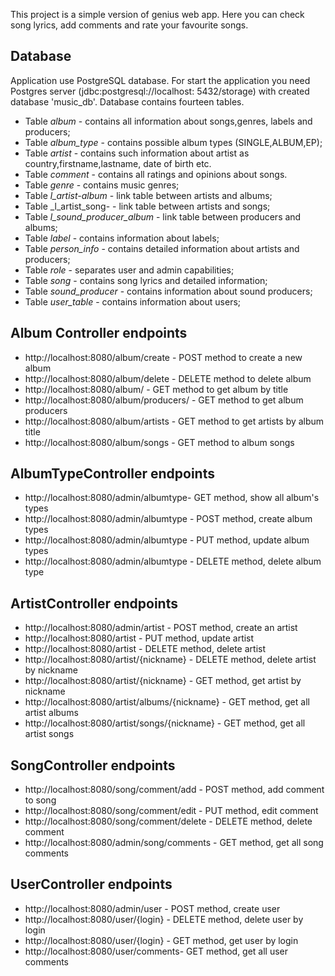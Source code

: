 This project is a simple version of genius web app. Here you can check song lyrics, add comments and rate your favourite songs.

## Database

Application use PostgreSQL database. For start the application you need Postgres server (jdbc:postgresql://localhost:
5432/storage) with created database 'music_db'. Database contains fourteen  tables.

* Table _album_ - contains all information about songs,genres, labels and producers;
* Table _album_type_ - contains possible album types (SINGLE,ALBUM,EP);
* Table _artist_ - contains such information about artist as country,firstname,lastname, date of birth etc.
* Table _comment_ - contains all ratings and opinions about songs.
* Table _genre_ - contains music genres;
* Table _l_artist-album_ - link table between artists and albums;
* Table _l_artist_song- - link table between artists and songs;
* Table _l_sound_producer_album_ - link table between producers and albums;
* Table _label_ - contains information about labels;
* Table _person_info_ - contains detailed information about artists and producers;
* Table _role_ - separates user and admin capabilities;
* Table _song_ - contains song lyrics and detailed information;
* Table _sound_producer_ - contains information about sound producers;
* Table _user_table_ - contains information about users;

## Album Controller endpoints

* http://localhost:8080/album/create - POST method to create a new album
* http://localhost:8080/album/delete - DELETE method to delete album
* http://localhost:8080/album/ - GET method to get album by title
* http://localhost:8080/album/producers/ - GET method to get album producers
* http://localhost:8080/album/artists - GET method to get artists by album title
* http://localhost:8080/album/songs - GET method to album songs

## AlbumTypeController endpoints

* http://localhost:8080/admin/albumtype- GET method, show all album's types
* http://localhost:8080/admin/albumtype - POST method, create album types
* http://localhost:8080/admin/albumtype - PUT method, update album types
* http://localhost:8080/admin/albumtype - DELETE method, delete album type 

## ArtistController endpoints

* http://localhost:8080/admin/artist - POST method, create an artist
* http://localhost:8080/artist - PUT method, update artist
* http://localhost:8080/artist - DELETE method, delete artist
* http://localhost:8080/artist/{nickname} - DELETE method, delete artist by nickname
* http://localhost:8080/artist/{nickname} - GET method, get artist by nickname
* http://localhost:8080/artist/albums/{nickname} - GET method, get all artist albums
* http://localhost:8080/artist/songs/{nickname} - GET method, get all artist songs

## SongController endpoints

* http://localhost:8080/song/comment/add - POST method, add comment to song
* http://localhost:8080/song/comment/edit - PUT method, edit comment
* http://localhost:8080/song/comment/delete - DELETE method, delete comment
* http://localhost:8080/admin/song/comments - GET method, get all song comments

## UserController endpoints

* http://localhost:8080/admin/user - POST method, create user
* http://localhost:8080/user/{login} - DELETE method, delete user by login
* http://localhost:8080/user/{login} - GET method, get user by login
* http://localhost:8080/user/comments- GET method, get all user comments
